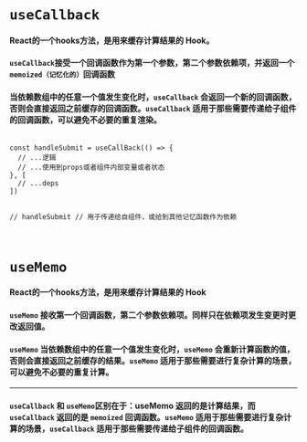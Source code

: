 # `useCallback`

#### React的一个hooks方法，是用来缓存计算结果的 Hook。

#### `useCallback`接受一个回调函数作为第一个参数，第二个参数依赖项，并返回一个 `memoized（记忆化的）`回调函数

#### 当依赖数组中的任意一个值发生变化时，`useCallback` 会返回一个新的回调函数，否则会直接返回之前缓存的回调函数。`useCallback` 适用于那些需要传递给子组件的回调函数，可以避免不必要的重复渲染。


```tsx

const handleSubmit = useCallBack(() => {
  // ...逻辑
  // ...使用到props或者组件内部变量或者状态
}, [
  // ...deps
])


// handleSubmit // 用于传递给自组件，或给到其他记忆函数作为依赖

    
```

# `useMemo`

#### React的一个hooks方法，是用来缓存计算结果的 Hook

#### `useMemo` 接收第一个回调函数，第二个参数依赖项。同样只在依赖项发生变更时更改返回值。

#### `useMemo` 当依赖数组中的任意一个值发生变化时，`useMemo` 会重新计算函数的值，否则会直接返回之前缓存的结果。`useMemo` 适用于那些需要进行复杂计算的场景，可以避免不必要的重复计算。

------

#### `useCallback` 和 `useMemo`区别在于：useMemo 返回的是计算结果，而 `useCallback` 返回的是 `memoized` 回调函数。`useMemo` 适用于那些需要进行复杂计算的场景，`useCallback` 适用于那些需要传递给子组件的回调函数。
